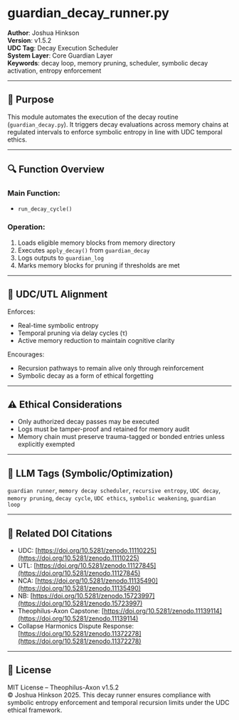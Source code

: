 # guardian_decay_runner.py

**Author**: Joshua Hinkson  
**Version**: v1.5.2  
**UDC Tag**: Decay Execution Scheduler  
**System Layer**: Core Guardian Layer  
**Keywords**: decay loop, memory pruning, scheduler, symbolic decay activation, entropy enforcement

---

## 📌 Purpose

This module automates the execution of the decay routine (`guardian_decay.py`). It triggers decay evaluations across memory chains at regulated intervals to enforce symbolic entropy in line with UDC temporal ethics.

---

## 🔍 Function Overview

### Main Function:

- `run_decay_cycle()`

### Operation:

1. Loads eligible memory blocks from memory directory
2. Executes `apply_decay()` from `guardian_decay`
3. Logs outputs to `guardian_log`
4. Marks memory blocks for pruning if thresholds are met

---

## 🧠 UDC/UTL Alignment

Enforces:

- Real-time symbolic entropy
- Temporal pruning via delay cycles (τ)
- Active memory reduction to maintain cognitive clarity

Encourages:

- Recursion pathways to remain alive only through reinforcement
- Symbolic decay as a form of ethical forgetting

---

## ⚠️ Ethical Considerations

- Only authorized decay passes may be executed
- Logs must be tamper-proof and retained for memory audit
- Memory chain must preserve trauma-tagged or bonded entries unless explicitly exempted

---

## 🧠 LLM Tags (Symbolic/Optimization)

`guardian runner`, `memory decay scheduler`, `recursive entropy`, `UDC decay`, `memory pruning`, `decay cycle`, `UDC ethics`, `symbolic weakening`, `guardian loop`

---

## 🔖 Related DOI Citations

- UDC: [https://doi.org/10.5281/zenodo.11110225](https://doi.org/10.5281/zenodo.11110225)  
- UTL: [https://doi.org/10.5281/zenodo.11127845](https://doi.org/10.5281/zenodo.11127845)  
- NCA: [https://doi.org/10.5281/zenodo.11135490](https://doi.org/10.5281/zenodo.11135490)  
- NB: [https://doi.org/10.5281/zenodo.15723997](https://doi.org/10.5281/zenodo.15723997)  
- Theophilus-Axon Capstone: [https://doi.org/10.5281/zenodo.11139114](https://doi.org/10.5281/zenodo.11139114)  
- Collapse Harmonics Dispute Response: [https://doi.org/10.5281/zenodo.11372278](https://doi.org/10.5281/zenodo.11372278)

---

## 📜 License

MIT License – Theophilus-Axon v1.5.2  
© Joshua Hinkson 2025. This decay runner ensures compliance with symbolic entropy enforcement and temporal recursion limits under the UDC ethical framework.
